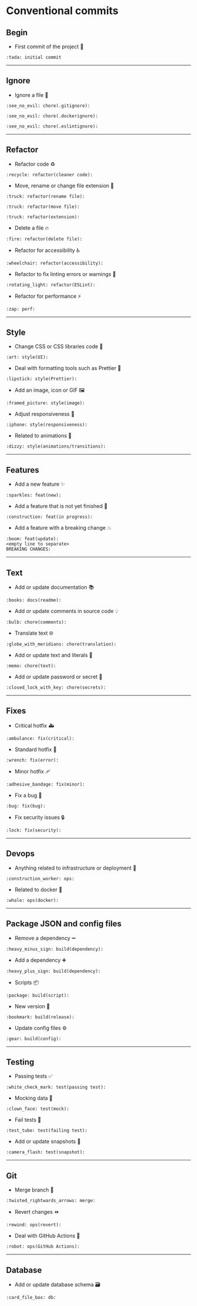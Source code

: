 # Conventional commits

## Begin

* First commit of the project :tada:

~~~properties
:tada: initial commit
~~~

---

## Ignore

* Ignore a file :see_no_evil:

~~~properties
:see_no_evil: chore(.gitignore):
~~~

~~~properties
:see_no_evil: chore(.dockerignore):
~~~

~~~properties
:see_no_evil: chore(.eslintignore):
~~~

---

## Refactor

* Refactor code :recycle:

~~~properties
:recycle: refactor(cleaner code):
~~~

* Move, rename or change file extension :truck:

~~~properties
:truck: refactor(rename file):
~~~

~~~properties
:truck: refactor(move file):
~~~

~~~properties
:truck: refactor(extension):
~~~

* Delete a file :fire:

~~~properties
:fire: refactor(delete file):
~~~

* Refactor for accessibility :wheelchair:

~~~properties
:wheelchair: refactor(accessibility):
~~~

* Refactor to fix linting errors or warnings :rotating_light:

~~~properties
:rotating_light: refactor(ESLint): 
~~~

* Refactor for performance :zap:

~~~properties
:zap: perf:
~~~

---

## Style

* Change CSS or CSS libraries code :art:

~~~properties
:art: style(UI):
~~~

* Deal with formatting tools such as Prettier :lipstick:

~~~properties
:lipstick: style(Prettier):
~~~

* Add an image, icon or GIF :framed_picture:

~~~properties
:framed_picture: style(image):
~~~

* Adjust responsiveness :iphone:

~~~properties
:iphone: style(responsiveness):
~~~

* Related to animations :dizzy:

~~~properties
:dizzy: style(animations/transitions):
~~~

---

## Features

* Add a new feature :sparkles:

~~~properties
:sparkles: feat(new):
~~~

* Add a feature that is not yet finished :construction:

~~~properties
:construction: feat(in progress):
~~~

* Add a feature with a breaking change :boom:

~~~properties
:boom: feat(update):
<empty line to separate>
BREAKING CHANGES:
~~~

---

## Text

* Add or update documentation :books:

~~~properties
:books: docs(readme):
~~~

* Add or update comments in source code :bulb:

~~~properties
:bulb: chore(comments):
~~~

* Translate text :globe_with_meridians:

~~~properties
:globe_with_meridians: chore(translation):
~~~

* Add or update text and literals :memo:

~~~properties
:memo: chore(text):
~~~

* Add or update password or secret :closed_lock_with_key:

~~~properties
:closed_lock_with_key: chore(secrets):
~~~

---

## Fixes

* Critical hotfix :ambulance:

~~~properties
:ambulance: fix(critical):
~~~

* Standard hotfix :wrench:

~~~properties
:wrench: fix(error):
~~~

* Minor hotfix :adhesive_bandage:

~~~properties
:adhesive_bandage: fix(minor):
~~~

* Fix a bug :bug:

~~~properties
:bug: fix(bug):
~~~

* Fix security issues :lock:

~~~properties
:lock: fix(security):
~~~

---

## Devops

* Anything related to infrastructure or deployment :construction_worker:

~~~properties
:construction_worker: ops:
~~~

* Related to docker :whale:

~~~properties
:whale: ops(docker):
~~~

---

## Package JSON and config files

* Remove a dependency :heavy_minus_sign:

~~~properties
:heavy_minus_sign: build(dependency):
~~~

* Add a dependency :heavy_plus_sign:

~~~properties
:heavy_plus_sign: build(dependency):
~~~

* Scripts :package:

~~~properties
:package: build(script):
~~~

* New version :bookmark:

~~~properties
:bookmark: build(release):
~~~

* Update config files :gear:

~~~properties
:gear: build(config):
~~~

---

## Testing

* Passing tests :white_check_mark:

~~~properties
:white_check_mark: test(passing test):
~~~

* Mocking data :clown_face:

~~~properties
:clown_face: test(mock):
~~~

* Fail tests :test_tube:

~~~properties
:test_tube: test(failing test):
~~~

* Add or update snapshots :camera_flash:

~~~properties
:camera_flash: test(snapshot):
~~~

---

## Git

* Merge branch :twisted_rightwards_arrows:

~~~properties
:twisted_rightwards_arrows: merge:
~~~

* Revert changes :rewind:

~~~properties
:rewind: ops(revert):
~~~

* Deal with GitHub Actions :robot:

~~~properties
:robot: ops(GitHub Actions):
~~~

---

## Database

* Add or update database schema :card_file_box:

~~~properties
:card_file_box: db:
~~~
